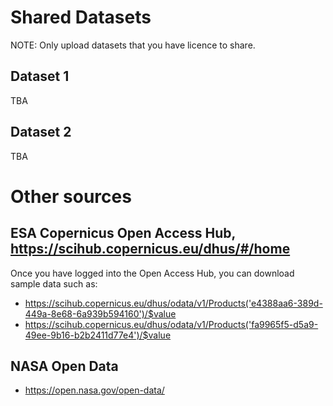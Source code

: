 # Shared Datasets

NOTE: Only upload datasets that you have licence to share.

## Dataset 1

TBA

## Dataset 2

TBA

# Other sources

## ESA Copernicus Open Access Hub, https://scihub.copernicus.eu/dhus/#/home

Once you have logged into the Open Access Hub, you can download sample data such as:
* https://scihub.copernicus.eu/dhus/odata/v1/Products('e4388aa6-389d-449a-8e68-6a939b594160')/$value
* https://scihub.copernicus.eu/dhus/odata/v1/Products('fa9965f5-d5a9-49ee-9b16-b2b2411d77e4')/$value

## NASA Open Data

* https://open.nasa.gov/open-data/
